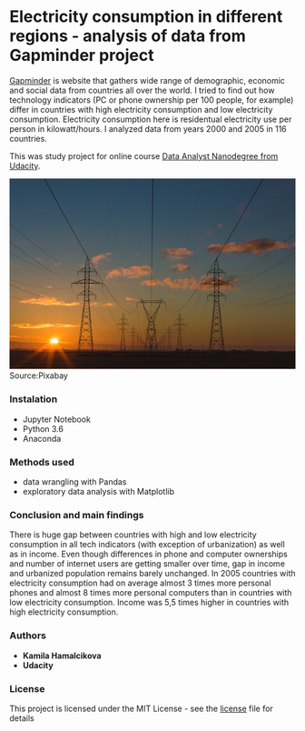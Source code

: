 # Electricity consumption in different regions - analysis of data from Gapminder project

[Gapminder](https://www.gapminder.org/data/) is website that gathers wide range of demographic, economic and social data from countries all over the world. I tried to find out how technology indicators (PC or phone ownership per 100 people, for example) differ in countries with high electricity consumption and low electricity consumption. Electricity consumption here is residentual electricity use per person in kilowatt/hours. I analyzed data from years 2000 and 2005 in 116 countries.

This was study project for online course [Data Analyst Nanodegree from Udacity](https://www.udacity.com/course/data-analyst-nanodegree--nd002).

![](README.assets/dawn-1866629_640.jpg)
Source:Pixabay

### Instalation

- Jupyter Notebook
- Python 3.6
- Anaconda

### Methods used

- data wrangling with Pandas
- exploratory data analysis with Matplotlib

### Conclusion and main findings

There is huge gap between countries with high and low electricity consumption in all tech indicators (with exception of urbanization) as well as in income. Even though differences in phone and computer ownerships and number of internet users are getting smaller over time, gap in income and urbanized population remains barely unchanged. In 2005 countries with electricity consumption had on average almost 3 times more personal phones and almost 8 times more personal computers than in countries with low electricity consumption. Income was 5,5 times higher in countries with high electricity consumption.

### Authors

* **Kamila Hamalcikova**
* **Udacity**

### License

This project is licensed under the MIT License - see the [license](https://opensource.org/licenses/MIT) file for details
